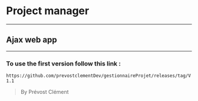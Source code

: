 # Project manager
--------------------------------------
## Ajax web app
-------------------------------------- 

### To use the first version follow this link :
`https://github.com/prevostclementDev/gestionnaireProjet/releases/tag/V1.1`

> By Prévost Clément
